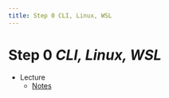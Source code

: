 ```yaml
---
title: Step 0 CLI, Linux, WSL
---
```


# Step 0 *CLI, Linux, WSL*

- Lecture
    * [Notes](../../notes/0/)